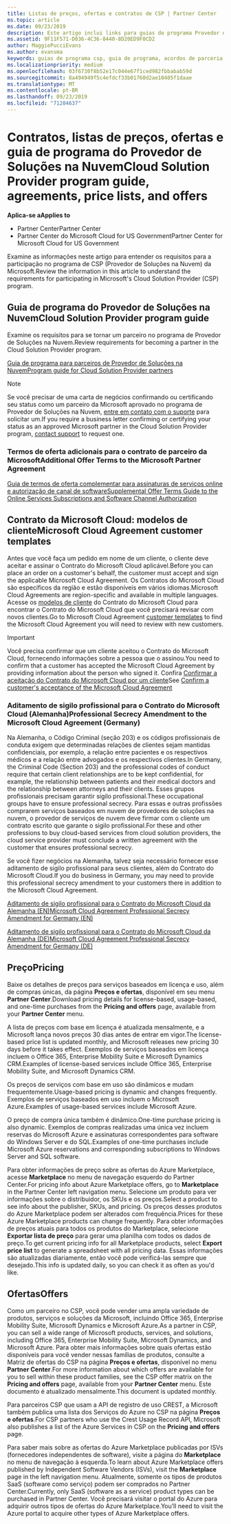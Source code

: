 ```yaml
---
title: Listas de preços, ofertas e contratos de CSP | Partner Center
ms.topic: article
ms.date: 09/23/2019
description: Este artigo inclui links para guias do programa Provedor de Soluções na Nuvem, contratos de parceiro, contratos do cliente, listas de preços e ofertas.
ms.assetid: 9F11F571-D036-4C36-8440-8D20ED9F0CD2
author: MaggiePucciEvans
ms.author: evansma
keywords: guias de programa csp, guia de programa, acordos de parceria, contrato do cliente, listas de preço, ofertas
ms.localizationpriority: medium
ms.openlocfilehash: 03f6730f8b52e17c044e67f1ced982fbbabab59d
ms.sourcegitcommit: 8a494949f5c4efdcf33b01760d2ae10405f1daae
ms.translationtype: MT
ms.contentlocale: pt-BR
ms.lasthandoff: 09/23/2019
ms.locfileid: "71204637"
---
```

# <a name="cloud-solution-provider-program-guide-agreements-price-lists-and-offers"></a><span data-ttu-id="271c6-104">Contratos, listas de preços, ofertas e guia de programa do Provedor de Soluções na Nuvem</span><span class="sxs-lookup"><span data-stu-id="271c6-104">Cloud Solution Provider program guide, agreements, price lists, and offers</span></span>

<span data-ttu-id="271c6-105">**Aplica-se a**</span><span class="sxs-lookup"><span data-stu-id="271c6-105">**Applies to**</span></span>

-  <span data-ttu-id="271c6-106">Partner Center</span><span class="sxs-lookup"><span data-stu-id="271c6-106">Partner Center</span></span>
-  <span data-ttu-id="271c6-107">Partner Center do Microsoft Cloud for US Government</span><span class="sxs-lookup"><span data-stu-id="271c6-107">Partner Center for Microsoft Cloud for US Government</span></span>


<span data-ttu-id="271c6-108">Examine as informações neste artigo para entender os requisitos para a participação no programa de CSP (Provedor de Soluções na Nuvem) da Microsoft.</span><span class="sxs-lookup"><span data-stu-id="271c6-108">Review the information in this article to understand the requirements for participating in Microsoft's Cloud Solution Provider (CSP) program.</span></span>

## <a name="cloud-solution-provider-program-guide"></a><span data-ttu-id="271c6-109">Guia de programa do Provedor de Soluções na Nuvem</span><span class="sxs-lookup"><span data-stu-id="271c6-109">Cloud Solution Provider program guide</span></span>

<span data-ttu-id="271c6-110">Examine os requisitos para se tornar um parceiro no programa de Provedor de Soluções na Nuvem.</span><span class="sxs-lookup"><span data-stu-id="271c6-110">Review requirements for becoming a partner in the Cloud Solution Provider program.</span></span>

[<span data-ttu-id="271c6-111">Guia de programa para parceiros de Provedor de Soluções na Nuvem</span><span class="sxs-lookup"><span data-stu-id="271c6-111">Program guide for Cloud Solution Provider partners</span></span>](https://go.microsoft.com/fwlink/p/?LinkId=617100)

>[!Note]
><span data-ttu-id="271c6-112">Se você precisar de uma carta de negócios confirmando ou certificando seu status como um parceiro da Microsoft aprovado no programa de Provedor de Soluções na Nuvem, [entre em contato com o suporte](https://partner.microsoft.com/pcv/servicerequests/create) para solicitar um.</span><span class="sxs-lookup"><span data-stu-id="271c6-112">If you require a business letter confirming or certifying your status as an approved Microsoft partner in the Cloud Solution Provider program, [contact support](https://partner.microsoft.com/pcv/servicerequests/create) to request one.</span></span>

### <a name="additional-offer-terms-to-the-microsoft-partner-agreement"></a><span data-ttu-id="271c6-113">Termos de oferta adicionais para o contrato de parceiro da Microsoft</span><span class="sxs-lookup"><span data-stu-id="271c6-113">Additional Offer Terms to the Microsoft Partner Agreement</span></span>

[<span data-ttu-id="271c6-114">Guia de termos de oferta complementar para assinaturas de serviços online e autorização de canal de software</span><span class="sxs-lookup"><span data-stu-id="271c6-114">Supplemental Offer Terms Guide to the Online Services Subscriptions and Software Channel Authorization</span></span>](https://query.prod.cms.rt.microsoft.com/cms/api/am/binary/RE3NOo7)

## <a name="microsoft-cloud-agreement-customer-templates"></a><span data-ttu-id="271c6-115">Contrato da Microsoft Cloud: modelos de cliente</span><span class="sxs-lookup"><span data-stu-id="271c6-115">Microsoft Cloud Agreement customer templates</span></span>

<span data-ttu-id="271c6-116">Antes que você faça um pedido em nome de um cliente, o cliente deve aceitar e assinar o Contrato do Microsoft Cloud aplicável.</span><span class="sxs-lookup"><span data-stu-id="271c6-116">Before you can place an order on a customer's behalf, the customer must accept and sign the applicable Microsoft Cloud Agreement.</span></span> <span data-ttu-id="271c6-117">Os Contratos do Microsoft Cloud são específicos da região e estão disponíveis em vários idiomas.</span><span class="sxs-lookup"><span data-stu-id="271c6-117">Microsoft Cloud Agreements are region-specific and available in multiple languages.</span></span> <span data-ttu-id="271c6-118">Acesse os [modelos de cliente](agreements.md) do Contrato do Microsoft Cloud para encontrar o Contrato do Microsoft Cloud que você precisará revisar com novos clientes.</span><span class="sxs-lookup"><span data-stu-id="271c6-118">Go to Microsoft Cloud Agreement [customer templates](agreements.md) to find the Microsoft Cloud Agreement you will need to review with new customers.</span></span>

>[!IMPORTANT]
><span data-ttu-id="271c6-119">Você precisa confirmar que um cliente aceitou o Contrato do Microsoft Cloud, fornecendo informações sobre a pessoa que o assinou.</span><span class="sxs-lookup"><span data-stu-id="271c6-119">You need to confirm that a customer has accepted the Microsoft Cloud Agreement by providing information about the person who signed it.</span></span> <span data-ttu-id="271c6-120">Confira [Confirmar a aceitação do Contrato do Microsoft Cloud por um cliente](confirm-consent.md)</span><span class="sxs-lookup"><span data-stu-id="271c6-120">See [Confirm a customer's acceptance of the Microsoft Cloud Agreement](confirm-consent.md)</span></span> 

### <a name="professional-secrecy-amendment-to-the-microsoft-cloud-agreement-germany"></a><span data-ttu-id="271c6-121">Aditamento de sigilo profissional para o Contrato do Microsoft Cloud (Alemanha)</span><span class="sxs-lookup"><span data-stu-id="271c6-121">Professional Secrecy Amendment to the Microsoft Cloud Agreement (Germany)</span></span>

<span data-ttu-id="271c6-122">Na Alemanha, o Código Criminal (seção 203) e os códigos profissionais de conduta exigem que determinadas relações de clientes sejam mantidas confidenciais, por exemplo, a relação entre pacientes e os respectivos médicos e a relação entre advogados e os respectivos clientes.</span><span class="sxs-lookup"><span data-stu-id="271c6-122">In Germany, the Criminal Code (Section 203) and the professional codes of conduct require that certain client relationships are to be kept confidential, for example, the relationship between patients and their medical doctors and the relationship between attorneys and their clients.</span></span> <span data-ttu-id="271c6-123">Esses grupos profissionais precisam garantir sigilo profissional.</span><span class="sxs-lookup"><span data-stu-id="271c6-123">These occupational groups have to ensure professional secrecy.</span></span> <span data-ttu-id="271c6-124">Para essas e outras profissões comprarem serviços baseados em nuvem de provedores de soluções na nuvem, o provedor de serviços de nuvem deve firmar com o cliente um contrato escrito que garante o sigilo profissional.</span><span class="sxs-lookup"><span data-stu-id="271c6-124">For these and other professions to buy cloud-based services from cloud solution providers, the cloud service provider must conclude a written agreement with the customer that ensures professional secrecy.</span></span>

<span data-ttu-id="271c6-125">Se você fizer negócios na Alemanha, talvez seja necessário fornecer esse aditamento de sigilo profissional para seus clientes, além do Contrato do Microsoft Cloud.</span><span class="sxs-lookup"><span data-stu-id="271c6-125">If you do business in Germany, you may need to provide this professional secrecy amendment to your customers there in addition to the Microsoft Cloud Agreement.</span></span>

[<span data-ttu-id="271c6-126">Aditamento de sigilo profissional para o Contrato do Microsoft Cloud da Alemanha (EN)</span><span class="sxs-lookup"><span data-stu-id="271c6-126">Microsoft Cloud Agreement Professional Secrecy Amendment for Germany (EN)</span></span>](https://go.microsoft.com/fwlink/?linkid=2030827&clcid=0x409)

[<span data-ttu-id="271c6-127">Aditamento de sigilo profissional para o Contrato do Microsoft Cloud da Alemanha (DE)</span><span class="sxs-lookup"><span data-stu-id="271c6-127">Microsoft Cloud Agreement Professional Secrecy Amendment for Germany (DE)</span></span>](https://go.microsoft.com/fwlink/?linkid=2030827&clcid=0x407)

## <a name="pricing"></a><span data-ttu-id="271c6-128">Preço</span><span class="sxs-lookup"><span data-stu-id="271c6-128">Pricing</span></span>

<span data-ttu-id="271c6-129">Baixe os detalhes de preços para serviços baseados em licença e uso, além de compras únicas, da página **Preços e ofertas**, disponível em seu menu **Partner Center**.</span><span class="sxs-lookup"><span data-stu-id="271c6-129">Download pricing details for license-based, usage-based, and one-time purchases from the **Pricing and offers** page, available from your **Partner Center** menu.</span></span>

<span data-ttu-id="271c6-130">A lista de preços com base em licença é atualizada mensalmente, e a Microsoft lança novos preços 30 dias antes de entrar em vigor.</span><span class="sxs-lookup"><span data-stu-id="271c6-130">The license-based price list is updated monthly, and Microsoft releases new pricing 30 days before it takes effect.</span></span> <span data-ttu-id="271c6-131">Exemplos de serviços baseados em licença incluem o Office 365, Enterprise Mobility Suite e Microsoft Dynamics CRM.</span><span class="sxs-lookup"><span data-stu-id="271c6-131">Examples of license-based services include Office 365, Enterprise Mobility Suite, and Microsoft Dynamics CRM.</span></span> 

<span data-ttu-id="271c6-132">Os preços de serviços com base em uso são dinâmicos e mudam frequentemente.</span><span class="sxs-lookup"><span data-stu-id="271c6-132">Usage-based pricing is dynamic and changes frequently.</span></span> <span data-ttu-id="271c6-133">Exemplos de serviços baseados em uso incluem o Microsoft Azure.</span><span class="sxs-lookup"><span data-stu-id="271c6-133">Examples of usage-based services include Microsoft Azure.</span></span>

<span data-ttu-id="271c6-134">O preço de compra única também é dinâmico.</span><span class="sxs-lookup"><span data-stu-id="271c6-134">One-time purchase pricing is also dynamic.</span></span> <span data-ttu-id="271c6-135">Exemplos de compras realizadas uma única vez incluem reservas do Microsoft Azure e assinaturas correspondentes para software do Windows Server e do SQL.</span><span class="sxs-lookup"><span data-stu-id="271c6-135">Examples of one-time purchases include Microsoft Azure reservations and corresponding subscriptions to Windows Server and SQL software.</span></span>

<span data-ttu-id="271c6-136">Para obter informações de preço sobre as ofertas do Azure Marketplace, acesse **Marketplace** no menu de navegação esquerdo do Partner Center.</span><span class="sxs-lookup"><span data-stu-id="271c6-136">For pricing info about Azure Marketplace offers, go to **Marketplace** in the Partner Center left navigation menu.</span></span> <span data-ttu-id="271c6-137">Selecione um produto para ver informações sobre o distribuidor, os SKUs e os preços.</span><span class="sxs-lookup"><span data-stu-id="271c6-137">Select a product to see info about the publisher, SKUs, and pricing.</span></span> <span data-ttu-id="271c6-138">Os preços desses produtos do Azure Marketplace podem ser alterados com frequência.</span><span class="sxs-lookup"><span data-stu-id="271c6-138">Prices for these Azure Marketplace products can change frequently.</span></span> <span data-ttu-id="271c6-139">Para obter informações de preços atuais para todos os produtos do Marketplace, selecione **Exportar lista de preço** para gerar uma planilha com todos os dados de preço.</span><span class="sxs-lookup"><span data-stu-id="271c6-139">To get current pricing info for all Marketplace products, select **Export price list** to generate a spreadsheet with all pricing data.</span></span> <span data-ttu-id="271c6-140">Essas informações são atualizadas diariamente, então você pode verificá-las sempre que desejado.</span><span class="sxs-lookup"><span data-stu-id="271c6-140">This info is updated daily, so you can check it as often as you'd like.</span></span>

## <a name="offers"></a><span data-ttu-id="271c6-141">Ofertas</span><span class="sxs-lookup"><span data-stu-id="271c6-141">Offers</span></span>

<span data-ttu-id="271c6-142">Como um parceiro no CSP, você pode vender uma ampla variedade de produtos, serviços e soluções da Microsoft, incluindo Office 365, Enterprise Mobility Suite, Microsoft Dynamics e Microsoft Azure.</span><span class="sxs-lookup"><span data-stu-id="271c6-142">As a partner in CSP, you can sell a wide range of Microsoft products, services, and solutions, including Office 365, Enterprise Mobility Suite, Microsoft Dynamics, and Microsoft Azure.</span></span> <span data-ttu-id="271c6-143">Para obter mais informações sobre quais ofertas estão disponíveis para você vender nessas famílias de produtos, consulte a Matriz de ofertas do CSP na página **Preços e ofertas**, disponível no menu **Partner Center**.</span><span class="sxs-lookup"><span data-stu-id="271c6-143">For more information about which offers are available for you to sell within these product families, see the CSP offer matrix on the **Pricing and offers** page, available from your **Partner Center** menu.</span></span> <span data-ttu-id="271c6-144">Este documento é atualizado mensalmente.</span><span class="sxs-lookup"><span data-stu-id="271c6-144">This document is updated monthly.</span></span>

<span data-ttu-id="271c6-145">Para parceiros CSP que usam a API de registro de uso CREST, a Microsoft também publica uma lista dos Serviços do Azure no CSP na página **Preços e ofertas**.</span><span class="sxs-lookup"><span data-stu-id="271c6-145">For CSP partners who use the Crest Usage Record API, Microsoft also publishes a list of the Azure Services in CSP on the **Pricing and offers** page.</span></span>

<span data-ttu-id="271c6-146">Para saber mais sobre as ofertas do Azure Marketplace publicadas por ISVs (fornecedores independentes de software), visite a página do **Marketplace** no menu de navegação à esquerda.</span><span class="sxs-lookup"><span data-stu-id="271c6-146">To learn about Azure Marketplace offers published by Independent Software Vendors  (ISVs), visit the **Marketplace** page in the left navigation menu.</span></span> <span data-ttu-id="271c6-147">Atualmente, somente os tipos de produtos SaaS (software como serviço) podem ser comprados no Partner Center.</span><span class="sxs-lookup"><span data-stu-id="271c6-147">Currently, only SaaS (software as a service) product types can be purchased in Partner Center.</span></span> <span data-ttu-id="271c6-148">Você precisará visitar o portal do Azure para adquirir outros tipos de ofertas do Azure Marketplace.</span><span class="sxs-lookup"><span data-stu-id="271c6-148">You’ll need to visit the Azure portal to acquire other types of Azure Marketplace offers.</span></span>
